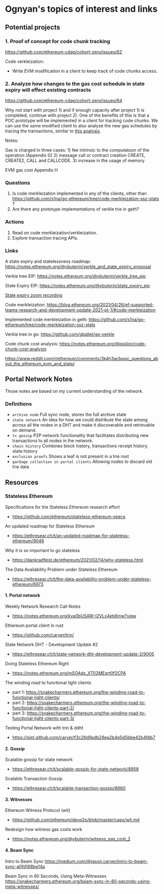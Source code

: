 # Ognyan's topics of interest and links

## Potential projects

### 1. Proof of concept for code chunk tracking
https://github.com/ethereum-cdap/cohort-zero/issues/62

Code verkleization:
- Write EVM modification in a client to keep track of code chunks access.

### 2. Analyze how changes to the gas cost schedule in state expiry will effect existing contracts
 https://github.com/ethereum-cdap/cohort-zero/issues/64

Why not start with project 1) and if enough capacity after project 1) is completed, continue with project 2).
One of the benefits of this is that a POC prototype will be implemented in a client 
for tracking code chunks. We can use the same modified client to also analyse
the new gas schedules by tracing the transactions, similar to [this analysis](https://notes.ethereum.org/@ipsilon/code-chunk-cost-analysis).

Notes:

Gas is charged in three cases: 1) fee intrinsic to the computatuon of the operation (Appendix G) 2) message call or contract creation CREATE, CREATE2, CALL and CALLCODE. 3) increase in the usage of memory
 
EVM gas cost Appendix H

### Questions

1. Is code merkleization implemented in any of the clients, other than
https://github.com/s1na/go-ethereum/tree/code-merkleization-ssz-stats ?
2. Are there any prototype implementations of verkle trie in geth?

### Actions

1. Read on code merkleization/verkleization.
2. Explore transaction tracing APIs.

### Links

A state expiry and statelessness roadmap:
https://notes.ethereum.org/@vbuterin/verkle_and_state_expiry_proposal

Verkle tree EIP:
https://notes.ethereum.org/@vbuterin/verkle_tree_eip

State Expiry EIP:
https://notes.ethereum.org/@vbuterin/state_expiry_eip

[State expiry zoom recording](https://consensysmesh.zoom.us/rec/play/VoftjeRO0xNFHObLZpot-r0hTj0U6ZG0fUKORwQzy2qoh-JlweRgL6hj5UxqC8WsdYW3IOVBc6l_912R.ND8fJB672c-EpG1T?_x_zm_rhtaid=872&_x_zm_rtaid=Jhbf_Q6fTx-tPJB7vFllMg.1623863913448.e6b0045131eec8ea5666c579c3b613b7&autoplay=true&continueMode=true&startTime=1623848674000)

Code merkleization:
https://blog.ethereum.org/2021/04/26/ef-supported-teams-research-and-development-update-2021-pt-1/#code-merkleization

Implemented code merkleization in geth:
https://github.com/s1na/go-ethereum/tree/code-merkleization-ssz-stats

Verkle tree in go:
https://github.com/gballet/go-verkle

Code chunk cost analysis:
https://notes.ethereum.org/@ipsilon/code-chunk-cost-analysis

https://www.reddit.com/r/ethereum/comments/3k4h3w/basic_questions_about_the_ethereum_evm_and_state/


## Portal Network Notes

Those notes are based on my current understanding of the network.

### Definitions
- `archive node`
Full sync node, stores the full archive state
- `state network`
An idea for how we could distribute the state among across all the nodes in a DHT and make it discoverable and retrievable on demand.
- `tx gossip`
P2P network functionality that facilitates distributing new transactions to all nodes in the network.
- `chain history`
Combines block history, transactions receipt history, state history
- `exclusion proofs`
Shows a leaf is not present in a trie root
- `garbage collection in portal clients`
Allowing nodes to discard old trie data

## Resources

### Stateless Ethereum
Specifications for the Stateless Ethereum research effort
- https://github.com/ethereum/stateless-ethereum-specs

An updated roadmap for Stateless Ethereum
- https://ethresear.ch/t/an-updated-roadmap-for-stateless-ethereum/9046

Why it is so important to go stateless
- https://dankradfeist.de/ethereum/2021/02/14/why-stateless.html

The Data Availability Problem under Stateless Ethereum
- https://ethresear.ch/t/the-data-availability-problem-under-stateless-ethereum/6973

#### 1. Portal network

Weekly Network Research Call Notes
- https://notes.ethereum.org/kva0bUSARI-I2VLx4eb6mw?view

Ethereum portal client in rust
- https://github.com/carver/trin/

State Network DHT - Development Update #2
- https://ethresear.ch/t/state-network-dht-development-update-2/9005

Doing Stateless Ethereum Right
- https://notes.ethereum.org/mSOAdx_XT02MEqrt0f2CPA

The winding road to functional light clients

- part 1: 
https://snakecharmers.ethereum.org/the-winding-road-to-functional-light-clients/
- part 2:
https://snakecharmers.ethereum.org/the-winding-road-to-functional-light-clients-part-2/
- part 3:
https://snakecharmers.ethereum.org/the-winding-road-to-functional-light-clients-part-3/

Testing Portal Network with trin & ddht
- https://gist.github.com/carver/f3c26d9adb28ea2b4e5d5bbe42b4f4b7

#### 2. Gossip
Scalable gossip for state network
- https://ethresear.ch/t/scalable-gossip-for-state-network/8958

Scalable Transaction Gossip
- https://ethresear.ch/t/scalable-transaction-gossip/8660

#### 3. Witnesses

Ethereum Witness Protocol (wit)
- https://github.com/ethereum/devp2p/blob/master/caps/wit.md

Redesign how witness gas costs work
- https://notes.ethereum.org/@vbuterin/witness_gas_cost_2

#### 4. Beam Sync

Intro to Beam Sync
https://medium.com/@jason.carver/intro-to-beam-sync-a0fd168be14a

Beam Sync in 80 Seconds, Using Meta-Witnesses
https://snakecharmers.ethereum.org/beam-sync-in-80-seconds-using-meta-witnesses/
